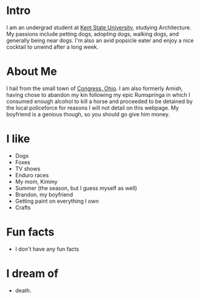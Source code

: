 
# Intro

I am an undergrad student at [Kent State University](https://www.kent.edu/caed), studying Architecture. My passions include petting dogs, adopting dogs, walking dogs, and generally being near dogs. I'm also an avid popsicle eater and enjoy a nice cocktail to unwind after a long week.

# About Me
I hail from the small town of [Congress, Ohio](https://en.wikipedia.org/wiki/Congress,_Ohio). I am also formerly Amish, having chose to abandon my kin following my epic Rumspringa in which I consumed enough alcohol to kill a horse and proceeded to be detained by the local policeforce for reasons I will not detail on this webpage. My boyfriend is a genious though, so you should go give him money.


# I like

- Dogs
- Foxes
- TV shows
- Enduro races
- My mom, Kimmy
- Summer (the season, but I guess myself as well)
- Brandon, my boyfriend
- Getting paint on everything I own
- Crafts


# Fun facts

- I don't have any fun facts


# I dream of

- death.

